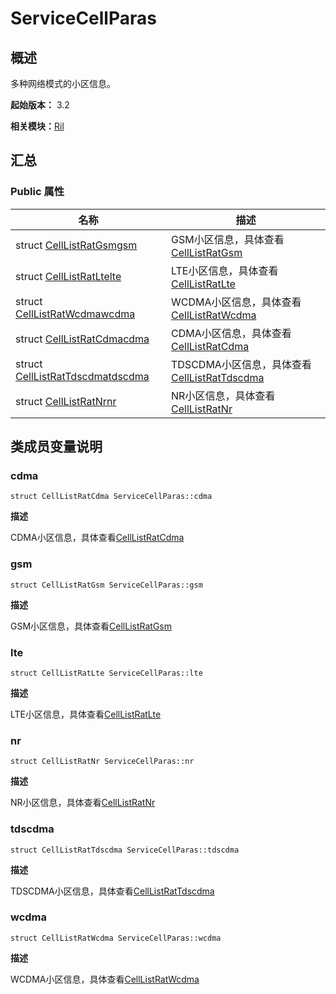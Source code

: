 # ServiceCellParas


## 概述

多种网络模式的小区信息。

**起始版本：** 3.2

**相关模块：**[Ril](_ril_v10.md)


## 汇总


### Public 属性

| 名称 | 描述 | 
| -------- | -------- |
| struct [CellListRatGsm](_cell_list_rat_gsm_v10.md)[gsm](#gsm) | GSM小区信息，具体查看[CellListRatGsm](_cell_list_rat_gsm_v10.md) | 
| struct [CellListRatLte](_cell_list_rat_lte_v10.md)[lte](#lte) | LTE小区信息，具体查看[CellListRatLte](_cell_list_rat_lte_v10.md) | 
| struct [CellListRatWcdma](_cell_list_rat_wcdma_v10.md)[wcdma](#wcdma) | WCDMA小区信息，具体查看[CellListRatWcdma](_cell_list_rat_wcdma_v10.md) | 
| struct [CellListRatCdma](_cell_list_rat_cdma_v10.md)[cdma](#cdma) | CDMA小区信息，具体查看[CellListRatCdma](_cell_list_rat_cdma_v10.md) | 
| struct [CellListRatTdscdma](_cell_list_rat_tdscdma_v10.md)[tdscdma](#tdscdma) | TDSCDMA小区信息，具体查看[CellListRatTdscdma](_cell_list_rat_tdscdma_v10.md) | 
| struct [CellListRatNr](_cell_list_rat_nr_v10.md)[nr](#nr) | NR小区信息，具体查看[CellListRatNr](_cell_list_rat_nr_v10.md) | 


## 类成员变量说明


### cdma

```
struct CellListRatCdma ServiceCellParas::cdma
```
**描述**

CDMA小区信息，具体查看[CellListRatCdma](_cell_list_rat_cdma_v10.md)


### gsm

```
struct CellListRatGsm ServiceCellParas::gsm
```
**描述**

GSM小区信息，具体查看[CellListRatGsm](_cell_list_rat_gsm_v10.md)


### lte

```
struct CellListRatLte ServiceCellParas::lte
```
**描述**

LTE小区信息，具体查看[CellListRatLte](_cell_list_rat_lte_v10.md)


### nr

```
struct CellListRatNr ServiceCellParas::nr
```
**描述**

NR小区信息，具体查看[CellListRatNr](_cell_list_rat_nr_v10.md)


### tdscdma

```
struct CellListRatTdscdma ServiceCellParas::tdscdma
```
**描述**

TDSCDMA小区信息，具体查看[CellListRatTdscdma](_cell_list_rat_tdscdma_v10.md)


### wcdma

```
struct CellListRatWcdma ServiceCellParas::wcdma
```
**描述**

WCDMA小区信息，具体查看[CellListRatWcdma](_cell_list_rat_wcdma_v10.md)

